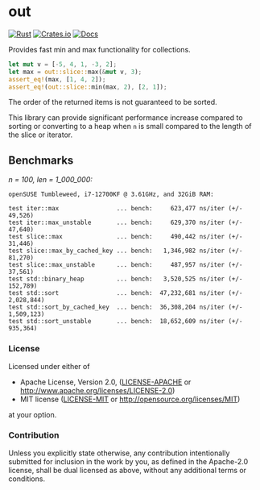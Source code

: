 # out

[![Rust](https://github.com/evenorog/out/actions/workflows/rust.yml/badge.svg)](https://github.com/evenorog/out/actions/workflows/rust.yml)
[![Crates.io](https://img.shields.io/crates/v/out.svg)](https://crates.io/crates/out)
[![Docs](https://docs.rs/out/badge.svg)](https://docs.rs/out)

Provides fast min and max functionality for collections.

```rust
let mut v = [-5, 4, 1, -3, 2];
let max = out::slice::max(&mut v, 3);
assert_eq!(max, [1, 4, 2]);
assert_eq!(out::slice::min(max, 2), [2, 1]);
```

The order of the returned items is not guaranteed to be sorted.

This library can provide significant performance increase compared to sorting or
converting to a heap when `n` is small compared to the length of the slice or iterator.

## Benchmarks

*n = 100, len = 1_000_000:*

```
openSUSE Tumbleweed, i7-12700KF @ 3.61GHz, and 32GiB RAM:

test iter::max                ... bench:     623,477 ns/iter (+/- 49,526)
test iter::max_unstable       ... bench:     629,370 ns/iter (+/- 47,640)
test slice::max               ... bench:     490,442 ns/iter (+/- 31,446)
test slice::max_by_cached_key ... bench:   1,346,982 ns/iter (+/- 81,270)
test slice::max_unstable      ... bench:     487,957 ns/iter (+/- 37,561)
test std::binary_heap         ... bench:   3,520,525 ns/iter (+/- 152,789)
test std::sort                ... bench:  47,232,681 ns/iter (+/- 2,028,844)
test std::sort_by_cached_key  ... bench:  36,308,204 ns/iter (+/- 1,509,123)
test std::sort_unstable       ... bench:  18,652,609 ns/iter (+/- 935,364)
```

### License

Licensed under either of

 * Apache License, Version 2.0, ([LICENSE-APACHE](LICENSE-APACHE) or http://www.apache.org/licenses/LICENSE-2.0)
 * MIT license ([LICENSE-MIT](LICENSE-MIT) or http://opensource.org/licenses/MIT)

at your option.

### Contribution

Unless you explicitly state otherwise, any contribution intentionally submitted
for inclusion in the work by you, as defined in the Apache-2.0 license, shall be dual licensed as above, without any
additional terms or conditions.
